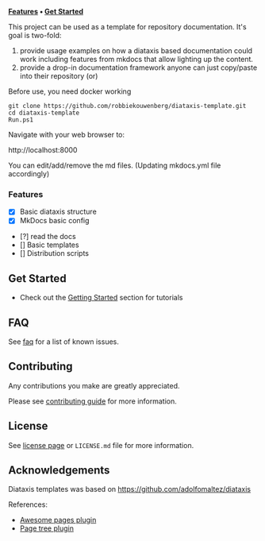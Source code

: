 **[Features](#features) • [Get Started](#get-started)**

This project can be used as a template for repository documentation.
It's goal is two-fold:
1) provide usage examples on how a diataxis based documentation could work including features from mkdocs that allow lighting up the content.
2) provide a drop-in documentation framework anyone can just copy/paste into their repository (or)

Before use, you need docker working

    git clone https://github.com/robbiekouwenberg/diataxis-template.git
    cd diataxis-template
    Run.ps1

Navigate with your web browser to:
  
  http://localhost:8000


You can edit/add/remove the md files. (Updating mkdocs.yml file accordingly)

### Features

- [x] Basic diataxis structure
- [x] MkDocs basic config
- [?] read the docs
- [] Basic templates
- [] Distribution scripts

## Get Started

- Check out the [Getting Started](getting-started/index.md) section for tutorials

## FAQ

See [faq](reference/faq.md) for a list of known issues.

## Contributing

Any contributions you make are greatly appreciated.

Please see [contributing guide](reference/contributing.md) for more information.

## License

See [license page](reference/license.md) or `LICENSE.md` file for more information.

## Acknowledgements

Diataxis templates was based on https://github.com/adolfomaltez/diataxis

References:

- [Awesome pages plugin](https://github.com/lukasgeiter/mkdocs-awesome-pages-plugin)
- [Page tree plugin](https://github.com/tombreit/mkdocs-pagetree-plugin)
